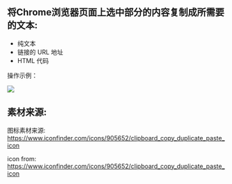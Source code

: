 ## 将Chrome浏览器页面上选中部分的内容复制成所需要的文本:

 * 纯文本
 * 链接的 URL 地址
 * HTML 代码

操作示例：

![](http://i.imgur.com/GIbkknU.gif)

## 素材来源:

图标素材来源: https://www.iconfinder.com/icons/905652/clipboard_copy_duplicate_paste_icon

icon from: https://www.iconfinder.com/icons/905652/clipboard_copy_duplicate_paste_icon
